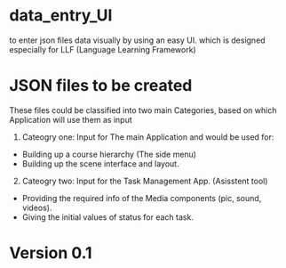 # data_entry_UI
to enter json files data visually by using an easy UI. which is designed especially for LLF (Language Learning Framework)


# JSON files to be created
These files could be classified into two main Categories, based on which Application will use them as input

1. Cateogry one: Input for The main Application
and would be used for:
+ Building up a course hierarchy (The side menu)
+ Building up the scene interface and layout.

2. Cateogry two: Input for the Task Management App. (Asisstent tool)
+ Providing the required info of the Media components (pic, sound, videos).
+ Giving the initial values of status for each task.

# Version 0.1 


